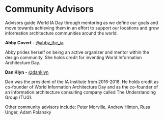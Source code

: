 # Community Advisors

Advisors guide World IA Day through mentoring as we define our goals and move towards achieving them in an effort to support our locations and grow information architecture communities around the world.

**Abby Covert -** [@abby\_the\_ia](https://twitter.com/abby\_the\_ia)

Abby prides herself on being an active organizer and mentor within the design community. She holds credit for inventing World Information Architecture Day.

**Dan Klyn** - [@danklyn](https://twitter.com/danklyn)

Dan was the president of the IA Institute from 2016-2018. He holds credit as co-founder of World Information Architecture Day and as the co-founder of an information architecture consulting company called The Understanding Group (TUG).

Other community advisors include: Peter Morville, Andrew Hinton, Russ Unger, Adam Polansky
